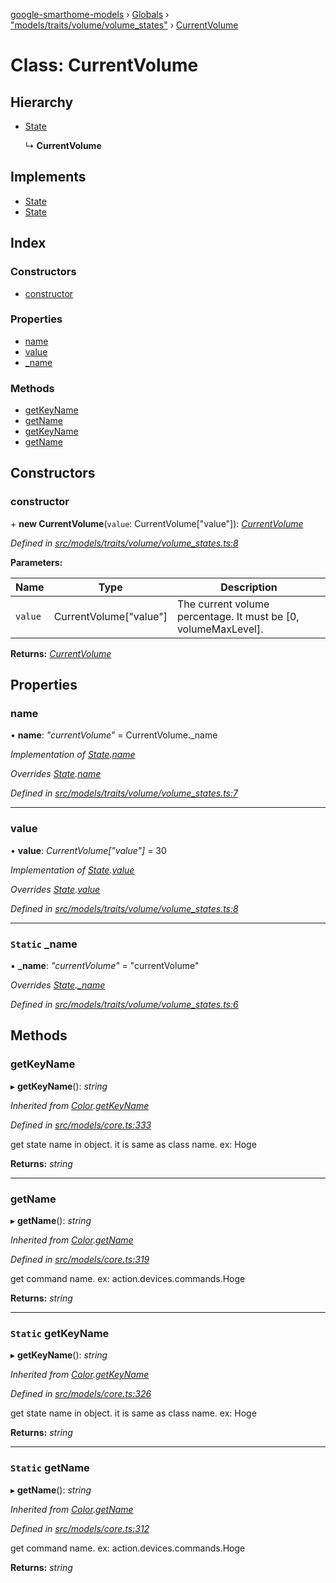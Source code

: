 [google-smarthome-models](../README.md) › [Globals](../globals.md) › ["models/traits/volume/volume_states"](../modules/_models_traits_volume_volume_states_.md) › [CurrentVolume](_models_traits_volume_volume_states_.currentvolume.md)

# Class: CurrentVolume

## Hierarchy

* [State](_models_core_.state.md)

  ↳ **CurrentVolume**

## Implements

* [State](../interfaces/_models_interfaces_i_core_.state.md)
* [State](../interfaces/_models_interfaces_i_core_.state.md)

## Index

### Constructors

* [constructor](_models_traits_volume_volume_states_.currentvolume.md#constructor)

### Properties

* [name](_models_traits_volume_volume_states_.currentvolume.md#name)
* [value](_models_traits_volume_volume_states_.currentvolume.md#value)
* [_name](_models_traits_volume_volume_states_.currentvolume.md#static-_name)

### Methods

* [getKeyName](_models_traits_volume_volume_states_.currentvolume.md#getkeyname)
* [getName](_models_traits_volume_volume_states_.currentvolume.md#getname)
* [getKeyName](_models_traits_volume_volume_states_.currentvolume.md#static-getkeyname)
* [getName](_models_traits_volume_volume_states_.currentvolume.md#static-getname)

## Constructors

###  constructor

\+ **new CurrentVolume**(`value`: CurrentVolume["value"]): *[CurrentVolume](_models_traits_volume_volume_states_.currentvolume.md)*

*Defined in [src/models/traits/volume/volume_states.ts:8](https://github.com/galactic1969/google-smarthome-models/blob/633871f/src/models/traits/volume/volume_states.ts#L8)*

**Parameters:**

Name | Type | Description |
------ | ------ | ------ |
`value` | CurrentVolume["value"] | The current volume percentage. It must be [0, volumeMaxLevel].  |

**Returns:** *[CurrentVolume](_models_traits_volume_volume_states_.currentvolume.md)*

## Properties

###  name

• **name**: *"currentVolume"* = CurrentVolume._name

*Implementation of [State](../interfaces/_models_interfaces_i_core_.state.md).[name](../interfaces/_models_interfaces_i_core_.state.md#name)*

*Overrides [State](_models_core_.state.md).[name](_models_core_.state.md#name)*

*Defined in [src/models/traits/volume/volume_states.ts:7](https://github.com/galactic1969/google-smarthome-models/blob/633871f/src/models/traits/volume/volume_states.ts#L7)*

___

###  value

• **value**: *CurrentVolume["value"]* = 30

*Implementation of [State](../interfaces/_models_interfaces_i_core_.state.md).[value](../interfaces/_models_interfaces_i_core_.state.md#value)*

*Overrides [State](_models_core_.state.md).[value](_models_core_.state.md#value)*

*Defined in [src/models/traits/volume/volume_states.ts:8](https://github.com/galactic1969/google-smarthome-models/blob/633871f/src/models/traits/volume/volume_states.ts#L8)*

___

### `Static` _name

▪ **_name**: *"currentVolume"* = "currentVolume"

*Overrides [State](_models_core_.state.md).[_name](_models_core_.state.md#static-_name)*

*Defined in [src/models/traits/volume/volume_states.ts:6](https://github.com/galactic1969/google-smarthome-models/blob/633871f/src/models/traits/volume/volume_states.ts#L6)*

## Methods

###  getKeyName

▸ **getKeyName**(): *string*

*Inherited from [Color](_models_traits_colorsetting_colorsetting_states_.color.md).[getKeyName](_models_traits_colorsetting_colorsetting_states_.color.md#static-getkeyname)*

*Defined in [src/models/core.ts:333](https://github.com/galactic1969/google-smarthome-models/blob/633871f/src/models/core.ts#L333)*

get state name in object. it is same as class name. ex: Hoge

**Returns:** *string*

___

###  getName

▸ **getName**(): *string*

*Inherited from [Color](_models_traits_colorsetting_colorsetting_states_.color.md).[getName](_models_traits_colorsetting_colorsetting_states_.color.md#static-getname)*

*Defined in [src/models/core.ts:319](https://github.com/galactic1969/google-smarthome-models/blob/633871f/src/models/core.ts#L319)*

get command name. ex: action.devices.commands.Hoge

**Returns:** *string*

___

### `Static` getKeyName

▸ **getKeyName**(): *string*

*Inherited from [Color](_models_traits_colorsetting_colorsetting_states_.color.md).[getKeyName](_models_traits_colorsetting_colorsetting_states_.color.md#static-getkeyname)*

*Defined in [src/models/core.ts:326](https://github.com/galactic1969/google-smarthome-models/blob/633871f/src/models/core.ts#L326)*

get state name in object. it is same as class name. ex: Hoge

**Returns:** *string*

___

### `Static` getName

▸ **getName**(): *string*

*Inherited from [Color](_models_traits_colorsetting_colorsetting_states_.color.md).[getName](_models_traits_colorsetting_colorsetting_states_.color.md#static-getname)*

*Defined in [src/models/core.ts:312](https://github.com/galactic1969/google-smarthome-models/blob/633871f/src/models/core.ts#L312)*

get command name. ex: action.devices.commands.Hoge

**Returns:** *string*
